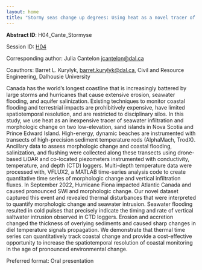 ```yaml
---
layout: home
title: "Stormy seas change up degrees: Using heat as a novel tracer of coastal dynamics and aquifer salinization in response to coastal storms"
---
```



**Abstract ID**: H04_Cante_Stormyse

Session ID: [H04](.)

Corresponding author: Julia Cantelon <a href="mailto:jcantelon@dal.ca">jcantelon@dal.ca</a>

Coauthors: Barret L. Kurylyk, barret.kurylyk@dal.ca, Civil and Resource Engineering, Dalhousie University 

Canada has the world’s longest coastline that is increasingly battered by large storms and hurricanes that cause extensive erosion, seawater flooding, and aquifer salinization. Existing techniques to monitor coastal flooding and terrestrial impacts are prohibitively expensive, have limited spatiotemporal resolution, and are restricted to disciplinary silos. In this study, we use heat as an inexpensive tracer of seawater infiltration and morphologic change on two low-elevation, sand islands in Nova Scotia and Prince Edward Island. High-energy, dynamic beaches are instrumented with transects of high-precision sediment temperature rods (AlphaMach, TrodX). Ancillary data to assess morphologic change and coastal flooding, salinization, and flushing were collected along these transects using drone-based LiDAR and co-located piezometers instrumented with conductivity, temperature, and depth (CTD) loggers. Multi-depth temperature data were processed with, VFLUX2, a MATLAB time-series analysis code to create quantitative time series of morphologic change and vertical infiltration fluxes. In September 2022, Hurricane Fiona impacted Atlantic Canada and caused pronounced SWI and morphologic change. Our novel dataset captured this event and revealed thermal disturbances that were interpreted to quantify morphologic change and seawater intrusion. Seawater flooding resulted in cold pulses that precisely indicate the timing and rate of vertical saltwater intrusion observed in CTD loggers. Erosion and accretion changed the thickness of overlying sediments and caused sharp changes in diel temperature signals propagation. We demonstrate that thermal time series can quantitatively track coastal change and provide a cost-effective opportunity to increase the spatiotemporal resolution of coastal monitoring in the age of pronounced environmental change.

Preferred format: Oral presentation
